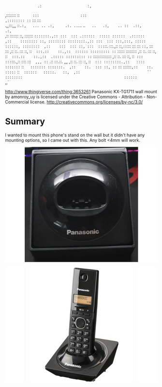                    .:                     :,                                          
,:::::::: ::`      :::                   :::                                          
,:::::::: ::`      :::                   :::                                          
.,,:::,,, ::`.:,   ... .. .:,     .:. ..`... ..`   ..   .:,    .. ::  .::,     .:,`   
   ,::    :::::::  ::, :::::::  `:::::::.,:: :::  ::: .::::::  ::::: ::::::  .::::::  
   ,::    :::::::: ::, :::::::: ::::::::.,:: :::  ::: :::,:::, ::::: ::::::, :::::::: 
   ,::    :::  ::: ::, :::  :::`::.  :::.,::  ::,`::`:::   ::: :::  `::,`   :::   ::: 
   ,::    ::.  ::: ::, ::`  :::.::    ::.,::  :::::: ::::::::: ::`   :::::: ::::::::: 
   ,::    ::.  ::: ::, ::`  :::.::    ::.,::  .::::: ::::::::: ::`    ::::::::::::::: 
   ,::    ::.  ::: ::, ::`  ::: ::: `:::.,::   ::::  :::`  ,,, ::`  .::  :::.::.  ,,, 
   ,::    ::.  ::: ::, ::`  ::: ::::::::.,::   ::::   :::::::` ::`   ::::::: :::::::. 
   ,::    ::.  ::: ::, ::`  :::  :::::::`,::    ::.    :::::`  ::`   ::::::   :::::.  
                                ::,  ,::                               ``             
                                ::::::::                                              
                                 ::::::                                               
                                  `,,`


http://www.thingiverse.com/thing:3653261
Panasonic KX-TG1711 wall mount by amonroy_uy is licensed under the Creative Commons - Attribution - Non-Commercial license.
http://creativecommons.org/licenses/by-nc/3.0/

# Summary

I wanted to mount this phone's stand on the wall but it didn't have any mounting options, so I came out with this. 
Any bolt <4mm will work.

![Image of printed piece](images/ae1b14167b7dd64e2932c95c0ca6cca6_preview_featured.jpg)

![Image of printed piece](images/ba3a8f6a62ad86541a2d2597b3205f3c_preview_featured.jpg)
